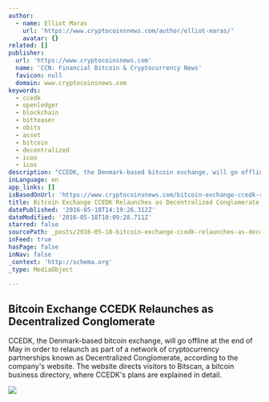 ```yaml
---
author:
  - name: Elliot Maras
    url: 'https://www.cryptocoinsnews.com/author/elliot-maras/'
    avatar: {}
related: []
publisher:
  url: 'https://www.cryptocoinsnews.com'
  name: 'CCN: Financial Bitcoin & Cryptocurrency News'
  favicon: null
  domain: www.cryptocoinsnews.com
keywords:
  - ccedk
  - openledger
  - blockchain
  - bitteaser
  - obits
  - asset
  - bitcoin
  - decentralized
  - icoo
  - icos
description: "CCEDK, the Denmark-based bitcoin exchange, will go offline at the end of May in order to relaunch as part of a network of cryptocurrency partnerships known as Decentralized Conglomerate, according to the company's website. The website directs visitors to Bitscan, a bitcoin business directory, where CCEDK's plans are explained in detail."
inLanguage: en
app_links: []
isBasedOnUrl: 'https://www.cryptocoinsnews.com/bitcoin-exchange-ccedk-relaunches-decentralized-conglomerate/'
title: Bitcoin Exchange CCEDK Relaunches as Decentralized Conglomerate
datePublished: '2016-05-18T14:19:26.312Z'
dateModified: '2016-05-18T10:09:28.711Z'
starred: false
sourcePath: _posts/2016-05-18-bitcoin-exchange-ccedk-relaunches-as-decentralized-conglomer.md
inFeed: true
hasPage: false
inNav: false
_context: 'http://schema.org'
_type: MediaObject

---
```

<article style=""><h1>Bitcoin Exchange CCEDK Relaunches as Decentralized Conglomerate</h1><p>CCEDK, the Denmark-based bitcoin exchange, will go offline at the end of May in order to relaunch as part of a network of cryptocurrency partnerships known as Decentralized Conglomerate, according to the company's website. The website directs visitors to Bitscan, a bitcoin business directory, where CCEDK's plans are explained in detail.</p><img src="https://www.cryptocoinsnews.com/wp-content/uploads/2014/11/decentralization1.jpg" /></article>